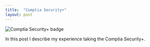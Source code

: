 ```yaml
---
title:  "Comptia Security+"
layout: post
---
```


![Comptia Security+ badge](https://user-images.githubusercontent.com/65175073/172458962-8894b19a-e019-4739-bc1c-07ea00fb18e7.jpg)

In this post I describe my experience taking the Comptia Security+.

